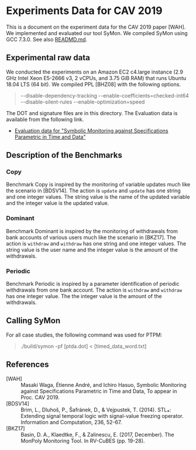 Experiments Data for CAV 2019
=============================

This is a document on the experiment data for the CAV 2019 paper [WAH].
We implemented and evaluated our tool SyMon. We compiled SyMon using GCC 7.3.0. See also [READMD.md](../README.md).

Experimental raw data
---------------------

We conducted the experiments on an Amazon EC2 c4.large instance (2.9 GHz Intel Xeon E5-2666 v3, 2 vCPUs, and 3.75 GiB RAM) that runs Ubuntu 18.04 LTS (64 bit).
We compiled PPL [BHZ08] with the following options.

> --disable-dependency-tracking --enable-coefficients=checked-int64 --disable-silent-rules --enable-optimization=speed

The DOT and signature files are in this directory. The Evaluation data is available from the following link.

- [Evaluation data for "Symbolic Monitoring against Specifications Parametric in Time and Data"](https://www.researchgate.net/publication/336086078_Evaluation_data_for_Symbolic_Monitoring_against_Specifications_Parametric_in_Time_and_Data)

Description of the Benchmarks
-----------------------------

### Copy

Benchmark Copy is inspired by the monitoring of variable updates much like the scenario in [BDSV14]. The action is `update` and `update` has one string and one integer values. The string value is the name of the updated variable and the integer value is the updated value.

### Dominant

Benchmark Dominant is inspired by the monitoring of withdrawals from bank accounts of various users much like the scenario in [BKZ17]. The action is `withdraw` and `withdraw` has one string and one integer values. The string value is the user name and the integer value is the amount of the withdrawals.

### Periodic

Benchmark Periodic is inspired by a parameter identification of periodic withdrawals from one bank account. The action is `withdraw` and `withdraw` has one integer value. The the integer value is the amount of the withdrawals.


Calling SyMon
-------------

For all case studies, the following command was used for PTPM:

>  ./build/symon -pf [ptda.dot] < [timed_data_word.txt]

References
----------

<dl>
<dt>[WAH]</dt>
<dd>Masaki Waga, Étienne André, and Ichiro Hasuo, Symbolic Monitoring against Specifications Parametric in Time and Data, To appear in Proc. CAV 2019.</dd>
<dt>[BDSV14]</dt>
<dd>Brim, L., Dluhoš, P., Šafránek, D., & Vejpustek, T. (2014). STL⁎: Extending signal temporal logic with signal-value freezing operator. Information and Computation, 236, 52-67.</dd>
<dt>[BKZ17]</dt>
<dd>Basin, D. A., Klaedtke, F., & Zalinescu, E. (2017, December). The MonPoly Monitoring Tool. In RV-CuBES (pp. 19-28).</dd>
</dl>
